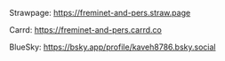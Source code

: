 Strawpage:
https://freminet-and-pers.straw.page

Carrd:
https://freminet-and-pers.carrd.co

BlueSky:
https://bsky.app/profile/kaveh8786.bsky.social

